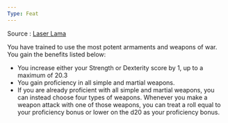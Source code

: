 ```yaml
---
Type: Feat
---
```

Source : [Laser Lama](https://drive.google.com/file/d/1-F5qAIGyG9IitLjBFvwHeHMzzrt6NAkD/view)

You have trained to use the most potent armaments and weapons of war. You gain the benefits listed below:

- You increase either your Strength or Dexterity score by 1, up to a maximum of 20.3
- You gain proficiency in all simple and martial weapons.
- If you are already proficient with all simple and martial weapons, you can instead choose four types of weapons. Whenever you make a weapon attack with one of those weapons, you can treat a roll equal to your proficiency bonus or lower on the d20 as your proficiency bonus.